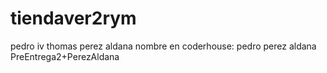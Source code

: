 # tiendaver2rym
pedro iv thomas perez aldana
nombre en coderhouse: pedro perez aldana
PreEntrega2+PerezAldana
